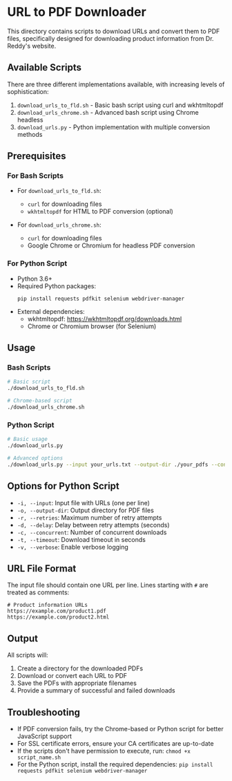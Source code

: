 # URL to PDF Downloader

This directory contains scripts to download URLs and convert them to PDF files, specifically designed for downloading product information from Dr. Reddy's website.

## Available Scripts

There are three different implementations available, with increasing levels of sophistication:

1. `download_urls_to_fld.sh` - Basic bash script using curl and wkhtmltopdf
2. `download_urls_chrome.sh` - Advanced bash script using Chrome headless
3. `download_urls.py` - Python implementation with multiple conversion methods

## Prerequisites

### For Bash Scripts

- For `download_urls_to_fld.sh`:
  - `curl` for downloading files
  - `wkhtmltopdf` for HTML to PDF conversion (optional)

- For `download_urls_chrome.sh`:
  - `curl` for downloading files
  - Google Chrome or Chromium for headless PDF conversion

### For Python Script

- Python 3.6+
- Required Python packages:
  ```
  pip install requests pdfkit selenium webdriver-manager
  ```
- External dependencies:
  - wkhtmltopdf: https://wkhtmltopdf.org/downloads.html
  - Chrome or Chromium browser (for Selenium)

## Usage

### Bash Scripts

```bash
# Basic script
./download_urls_to_fld.sh

# Chrome-based script
./download_urls_chrome.sh
```

### Python Script

```bash
# Basic usage
./download_urls.py

# Advanced options
./download_urls.py --input your_urls.txt --output-dir ./your_pdfs --concurrent 5 --retries 3 --delay 2 --verbose
```

## Options for Python Script

- `-i, --input`: Input file with URLs (one per line)
- `-o, --output-dir`: Output directory for PDF files
- `-r, --retries`: Maximum number of retry attempts
- `-d, --delay`: Delay between retry attempts (seconds)
- `-c, --concurrent`: Number of concurrent downloads
- `-t, --timeout`: Download timeout in seconds
- `-v, --verbose`: Enable verbose logging

## URL File Format

The input file should contain one URL per line. Lines starting with `#` are treated as comments:

```
# Product information URLs
https://example.com/product1.pdf
https://example.com/product2.html
```

## Output

All scripts will:
1. Create a directory for the downloaded PDFs
2. Download or convert each URL to PDF
3. Save the PDFs with appropriate filenames
4. Provide a summary of successful and failed downloads

## Troubleshooting

- If PDF conversion fails, try the Chrome-based or Python script for better JavaScript support
- For SSL certificate errors, ensure your CA certificates are up-to-date
- If the scripts don't have permission to execute, run: `chmod +x script_name.sh`
- For the Python script, install the required dependencies: `pip install requests pdfkit selenium webdriver-manager`
